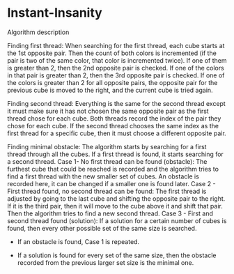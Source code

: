 # Instant-Insanity

Algorithm description

Finding first thread:
  When searching for the first thread, each cube starts at the 1st opposite pair. Then the count of both colors is incremented (if the pair is two of the same color, that color is incremented twice). If one of them is greater than 2, then the 2nd opposite pair is checked. If one of the colors in that pair is greater than 2, then the 3rd opposite pair is checked. If one of the colors is greater than 2 for all opposite pairs, the opposite pair for the previous cube is moved to the right, and the current cube is tried again.

Finding second thread:
  Everything is the same for the second thread except it must make sure it has not chosen the same opposite pair as the first thread chose for each cube. Both threads record the index of the pair they chose for each cube. If the second thread chooses the same index as the first thread for a specific cube, then it must choose a different opposite pair.

Finding minimal obstacle:
  The algorithm starts by searching for a first thread through all the cubes. If a first thread is found, it starts searching for a second thread.
Case 1- No first thread can be found (obstacle):
	The furthest cube that could be reached is recorded and the algorithm tries to find a first 	thread with the new smaller set of cubes.
	An obstacle is recorded here, it can be changed if a smaller one is found later.
Case 2 - First thread found, no second thread can be found:
	The first thread is adjusted by going to the last cube and shifting the opposite pair to the 	right. If it is the third pair, then it will move to the cube above it and shift that pair. 
	Then the algorithm tries to find a new second thread.
Case 3 - First and second thread found (solution):
	If a solution for a certain number of cubes is found, then every other possible set of the 	same size is searched.
-	If an obstacle is found, Case 1 is repeated.

-	If a solution is found for every set of the same size, then the obstacle recorded from the previous larger set size is the minimal one. 

